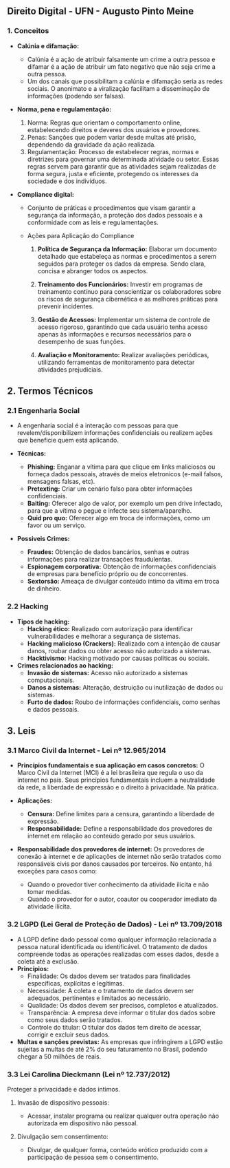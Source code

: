 ## **Direito Digital - UFN - Augusto Pinto Meine**

### **1. Conceitos**

* **Calúnia e difamação:**
  * Calúnia é a ação de atribuir falsamente um crime a outra pessoa e difamar é a ação de atribuir um fato negativo que não seja crime a outra pessoa.
  * Um dos canais que possibilitam a calúnia e difamação seria as redes sociais. O anonimato e a viralização facilitam a disseminação de informações (podendo ser falsas).

* **Norma, pena e regulamentação:**
    1. Norma: Regras que orientam o comportamento online, estabelecendo direitos e deveres dos usuários e provedores.
    2. Penas: Sanções que podem variar desde multas até prisão, dependendo da gravidade da ação realizada.
    3. Regulamentação: Processo de estabelecer regras, normas e diretrizes para governar uma determinada atividade ou setor. Essas regras servem para garantir que as atividades sejam realizadas de forma segura, justa e eficiente, protegendo os interesses da sociedade e dos indivíduos.

* **Compliance digital:**
    * Conjunto de práticas e procedimentos que visam garantir a segurança da informação, a proteção dos dados pessoais e a conformidade com as leis e regulamentações.
    
    * Ações para Aplicação do Compliance

        1. **Política de Segurança da Informação:** Elaborar um documento detalhado que estabeleça as normas e procedimentos a serem seguidos para proteger os dados da empresa. Sendo clara, concisa e abranger todos os aspectos.

        2. **Treinamento dos Funcionários:** Investir em programas de treinamento contínuo para conscientizar os colaboradores sobre os riscos de segurança cibernética e as melhores práticas para prevenir incidentes.

        3. **Gestão de Acessos:** Implementar um sistema de controle de acesso rigoroso, garantindo que cada usuário tenha acesso apenas às informações e recursos necessários para o desempenho de suas funções.

        4. **Avaliação e Monitoramento:** Realizar avaliações periódicas, utilizando ferramentas de monitoramento para detectar atividades prejudiciais.

## 2. Termos Técnicos

### 2.1 Engenharia Social

* A engenharia social é a interação com pessoas para que revelem/disponibilizem informações confidenciais ou realizem ações que beneficie quem está aplicando. 

* **Técnicas:**
    * **Phishing:** Enganar a vítima para que clique em links maliciosos ou forneça dados pessoais, através de meios eletronicos (e-mail falsos, mensagens falsas, etc).
    * **Pretexting:** Criar um cenário falso para obter informações confidenciais.
    * **Baiting:** Oferecer algo de valor, por exemplo um pen drive infectado, para que a vítima o pegue e infecte seu sistema/aparelho.
    * **Quid pro quo:** Oferecer algo em troca de informações, como um favor ou um serviço.
* **Possiveis Crimes:**
    * **Fraudes:** Obtenção de dados bancários, senhas e outras informações para realizar transações fraudulentas.
    * **Espionagem corporativa:** Obtenção de informações confidenciais de empresas para benefício próprio ou de concorrentes.
    * **Sextorsão:** Ameaça de divulgar conteúdo íntimo da vítima em troca de dinheiro.

### 2.2 Hacking

* **Tipos de hacking:**
    * **Hacking ético:** Realizado com autorização para identificar vulnerabilidades e melhorar a segurança de sistemas.
    * **Hacking malicioso (Crackers):** Realizado com a intenção de causar danos, roubar dados ou obter acesso não autorizado a sistemas.
    * **Hacktivismo:** Hacking motivado por causas políticas ou sociais.
* **Crimes relacionados ao hacking:**
    * **Invasão de sistemas:** Acesso não autorizado a sistemas computacionais.
    * **Danos a sistemas:** Alteração, destruição ou inutilização de dados ou sistemas.
    * **Furto de dados:** Roubo de informações confidenciais, como senhas e dados pessoais.

## 3. Leis

### 3.1 Marco Civil da Internet - Lei nº 12.965/2014

* **Princípios fundamentais e sua aplicação em casos concretos:** O Marco Civil da Internet (MCI) é a lei brasileira que regula o uso da internet no país. Seus princípios fundamentais incluem a neutralidade da rede, a liberdade de expressão e o direito à privacidade. Na prática.

* **Aplicações:**
    * **Censura:** Define limites para a censura, garantindo a liberdade de expressão.
    * **Responsabilidade:** Define a responsabilidade dos provedores de internet em relação ao conteúdo gerado por seus usuários.
* **Responsabilidade dos provedores de internet:** Os provedores de conexão à internet e de aplicações de internet não serão tratados como responsáveis civis por danos causados por terceiros. No entanto, há exceções para casos como:
    * Quando o provedor tiver conhecimento da atividade ilícita e não tomar medidas.
    * Quando o provedor for o autor, coautor ou cooperador imediato da atividade ilícita.

### 3.2 LGPD (Lei Geral de Proteção de Dados) - Lei nº 13.709/2018

* A LGPD define dado pessoal como qualquer informação relacionada a pessoa natural identificada ou identificável. O tratamento de dados compreende todas as operações realizadas com esses dados, desde a coleta até a exclusão.
* **Princípios:** 
    * Finalidade: Os dados devem ser tratados para finalidades específicas, explícitas e legítimas.
    * Necessidade: A coleta e o tratamento de dados devem ser adequados, pertinentes e limitados ao necessário.
    * Qualidade: Os dados devem ser precisos, completos e atualizados.
    * Transparência: A empresa deve informar o titular dos dados sobre como seus dados serão tratados.
    * Controle do titular: O titular dos dados tem direito de acessar, corrigir e excluir seus dados.
* **Multas e sanções previstas:** As empresas que infringirem a LGPD estão sujeitas a multas de até 2% do seu faturamento no Brasil, podendo chegar a 50 milhões de reais.

### 3.3 Lei Carolina Dieckmann (Lei nº 12.737/2012)

Proteger a privacidade e dados intimos.

1. Invasão de dispositivo pessoais:

    * Acessar, instalar programa ou realizar qualquer outra operação não autorizada em dispositivo não pessoal.

2. Divulgação sem consentimento:

    * Divulgar, de qualquer forma, conteúdo erótico produzido com a participação de pessoa sem o consentimento.
